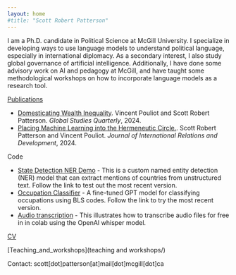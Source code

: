 ```yaml
---
layout: home
#title: "Scott Robert Patterson"
---
```

I am a Ph.D. candidate in Political Science at McGill University. I specialize in developing ways to use language models to understand political language, especially in international diplomacy. As a secondary interest, I also study global governance of artificial intelligence. Additionally, I have done some advisory work on AI and pedagogy at McGill, and have taught some methodological workshops on how to incorporate language models as a research tool. 

[Publications](publications/)
  - [Domesticating Wealth Inequality](https://doi.org/10.1093/isagsq/ksae023). Vincent Pouliot and Scott Robert Patterson. *Global Studies Quarterly*, 2024.
  - [Placing Machine Learning into the Hermeneutic Circle.](https://link.springer.com/article/10.1057/s41268-024-00289-x). Scott Robert Patterson and Vincent Pouliot. *Journal of International Relations and Development*, 2024.

Code
  - [State Detection NER Demo](https://patterson-s-state-detector-ner-app-vz4hx4.streamlit.app/) - This is a custom named entity detection (NER) model that can extract mentions of countries from unstructured text. Follow the link to test out the most recent version. 
  - [Occupation Classifier](https://occupationclassifierfinetunegit-tgydnpdgrq3ddjrf5e8plp.streamlit.app/) - A fine-tuned GPT model for classifying occupations using BLS codes. Follow the link to try the most recent version. 
  - [Audio transcription](https://colab.research.google.com/drive/10qucU8nBED9LA-aIZ8ViK7yR_4btqEnL?usp=sharing) - This illustrates how to transcribe audio files for free in in colab using the OpenAI whisper model.

[CV](cv/)

[Teaching_and_workshops](teaching and workshops/)

Contact: scott[dot]patterson[at]mail[dot]mcgill[dot]ca